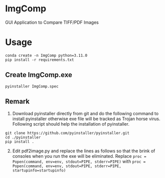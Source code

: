 # ImgComp

GUI Application to Compare TIFF/PDF Images

# Usage

```shell
conda create -n ImgComp python=3.11.0
pip install -r requirements.txt
```

## Create ImgComp.exe

```shell
pyinstaller ImgComp.spec
```

## Remark

1. Download pyinstaller directly from git and do the following command to install pyinstaller otherwise exe file will be tracked as Trojan horse virus. Following script should help the installation of pyinstaller.

```shell
git clone https://github.com/pyinstaller/pyinstaller.git
cd ./pyinstaller
pip install .
```

2. Edit pdf2image.py and replace the lines as follows so that the brink of consoles when you run the exe will be eliminated.
Replace
```proc = Popen(command, env=env, stdout=PIPE, stderr=PIPE)```
with
```proc = Popen(command, env=env, stdout=PIPE, stderr=PIPE, startupinfo=startupinfo)```
